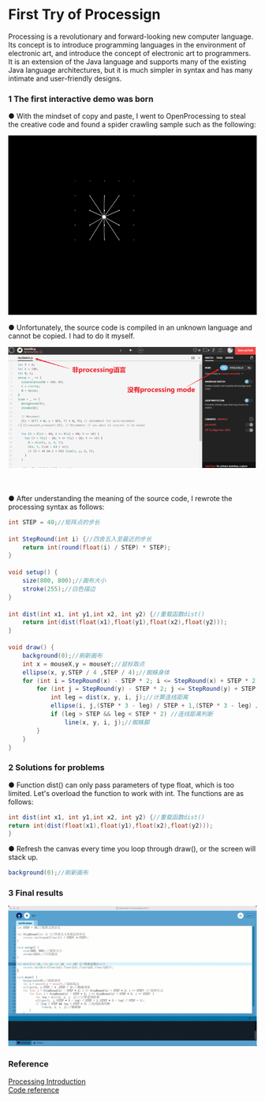 # First Try of Processign
Processing is a revolutionary and forward-looking new computer language. Its concept is to introduce programming languages in the environment of electronic art, and introduce the concept of electronic art to programmers. 
It is an extension of the Java language and supports many of the existing Java language architectures, but it is much simpler in syntax and has many intimate and user-friendly designs.

### 1 The first interactive demo was born
● With the mindset of copy and paste, I went to OpenProcessing to steal the creative code and found a spider crawling sample such as the following:

![](https://raw.githubusercontent.com/Fy1307/IMGofSixGod/master/img/Pcs1.gif)

● Unfortunately, the source code is compiled in an unknown language and cannot be copied. I had to do it myself.
<div align= 'left'>
    <img src="https://github.com/Fy1307/IMGofSixGod/blob/master/img/pcs2.png?raw=true" width = "1000" />
</div>
<br></br>

● After understanding the meaning of the source code, I rewrote the processing syntax as follows:
```java
int STEP = 40;//矩阵点的步长

int StepRound(int i) {//四舍五入至最近的步长
    return int(round(float(i) / STEP) * STEP);
}

void setup() {
    size(800, 800);//画布大小
    stroke(255);//白色描边
}

int dist(int x1, int y1,int x2, int y2) {//重载函数dist()
    return int(dist(float(x1),float(y1),float(x2),float(y2)));
}

void draw() {
    background(0);//刷新画布
    int x = mouseX,y = mouseY;//鼠标取点
    ellipse(x, y,STEP / 4 ,STEP / 4);//蜘蛛身体
    for (int i = StepRound(x) - STEP * 2; i <= StepRound(x) + STEP * 2; i += STEP) {//矩阵打点
        for (int j = StepRound(y) - STEP * 2; j <= StepRound(y) + STEP * 2; j += STEP) {
            int leg = dist(x, y, i, j);//计算连线距离
            ellipse(i, j,(STEP * 3 - leg) / STEP + 1,(STEP * 3 - leg) / STEP + 1);
            if (leg > STEP && leg < STEP * 2) //连线距离判断
                line(x, y, i, j);//蜘蛛脚
        }
    }
}
```


### 2 Solutions for problems  
● Function dist() can only pass parameters of type float, which is too limited. Let's overload the function to work with int. The functions are as follows:
```java
int dist(int x1, int y1,int x2, int y2) {//重载函数dist()
return int(dist(float(x1),float(y1),float(x2),float(y2)));
}
```

● Refresh the canvas every time you loop through draw(), or the screen will stack up.
```java
background(0);//刷新画布
```
### 3 Final results
<img src="https://raw.githubusercontent.com/Fy1307/IMGofSixGod/master/img/pscdemo.GIF"/>


### Reference
[Processing Introduction](https://baike.baidu.com/item/Processing/378062?fr=aladdin)  
[Code reference](https://openprocessing.org)